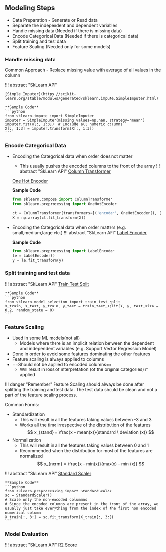 ## Modeling Steps
- Data Preparation - Generate or Read data
- Separate the independent and dependent variables
- Handle missing data (Needed if there is missing data)
- Encode Categorical Data (Needed if there is categorical data)
- Split training and test data
- Feature Scaling (Needed only for some models)

### Handle missing data
Common Approach - Replace missing value with average of all values in the column

!!! abstract "SkLearn API"

    [Simple Imputer](https://scikit-learn.org/stable/modules/generated/sklearn.impute.SimpleImputer.html)

    **Sample Code**
    ```python
    from sklearn.impute import SimpleImputer
    imputer = SimpleImputer(missing_values=np.nan, strategy='mean')
    imputer.fit(X[:, 1:3])  # Include all numeric columns
    X[:, 1:3] = imputer.transform(X[:, 1:3])
    ```

### Encode Categorical Data
- Encoding the Categorical data when order does not matter
    - This usually pushes the encoded columns to the front of the array
!!! abstract "SkLearn API"
    [Column Transformer](https://scikit-learn.org/stable/modules/generated/sklearn.compose.ColumnTransformer.html) 

    [One Hot Encoder](https://scikit-learn.org/stable/modules/generated/sklearn.preprocessing.OneHotEncoder.html)

    **Sample Code**
    ```python
    from sklearn.compose import ColumnTransformer
    from sklearn.preprocessing import OneHotEncoder
    
    ct = ColumnTransformer(transformers=[('encoder', OneHotEncoder(), [0])], remainder='passthrough')
    X = np.array(ct.fit_transform(X))
    ```
- Encoding the Categorical data when order matters (e.g. small,medium,large etc.)
!!! abstract "SkLearn API"
    [Label Encoder](https://scikit-learn.org/stable/modules/generated/sklearn.preprocessing.LabelEncoder.html)

    **Sample Code**
    ```python
    from sklearn.preprocessing import LabelEncoder
    le = LabelEncoder()
    y = le.fit_transform(y)
    ```

### Split training and test data

!!! abstract "SkLearn API"
    [Train Test Split](https://scikit-learn.org/stable/modules/generated/sklearn.model_selection.train_test_split.html)

    **Sample Code**
    ```python
    from sklearn.model_selection import train_test_split
    X_train, X_test, y_train, y_test = train_test_split(X, y, test_size = 0.2, random_state = 0)
    ```

### Feature Scaling
- Used in some ML models(not all) 
    - Models where there is an implicit relation between the dependent and independent variables (e.g. Support Vector Regression Model)
- Done in order to avoid some features dominating the other features
- Feature scaling is always applied to columns
- ==Should not be applied to encoded columns==
    - Will result in loss of interpretation (of the original categories) if applied 

!!! danger "Remember"
    Feature Scaling should always be done after splitting the training and test data. The test data should be clean and not a part of the feature scaling process.

Common Forms:

- Standardization
    - This will result in all the features taking values between -3 and 3
    - Works all the time irrespective of the distribution of the features
$$ x_{stand} = \frac{x - mean(x)}{standard \ deviation (x)} $$
- Normalization
    - This will result in all the features taking values between 0 and 1
    - Recommended when the distribution for most of the features are normalized
$$ x_{norm} = \frac{x - min(x)}{max(x) - min (x)} $$

!!! abstract "SkLearn API"
    [Standard Scaler](https://scikit-learn.org/stable/modules/generated/sklearn.preprocessing.StandardScaler.html)

    **Sample Code**
    ```python
    from sklearn.preprocessing import StandardScaler
    sc = StandardScaler()
    # Scale only the non-encoded colummns
    # Since the encoded columns are present in the front of the array, we usually just take everything from the index of the first non encoded numerical column
    X_train[:, 3:] = sc.fit_transform(X_train[:, 3:])
    ```

### Model Evaluation

!!! abstract "SkLearn API"
    [R2 Score](https://scikit-learn.org/stable/modules/generated/sklearn.metrics.r2_score.html#sklearn.metrics.r2_score)